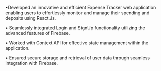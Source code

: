 •Developed an innovative and efficient Expense Tracker web application enabling users to effortlessly monitor and
manage their spending and deposits using React.Js.


• Seamlessly integrated Login and SignUp functionality utilizing the advanced features of Firebase.


• Worked with Context API for effective state management within the application.



• Ensured secure storage and retrieval of user data through seamless integration with Firebase.
